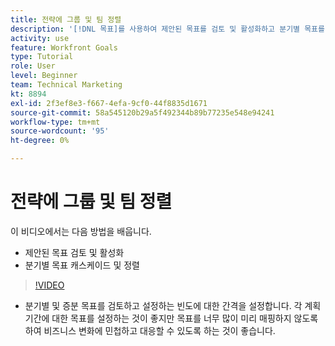 ```yaml
---
title: 전략에 그룹 및 팀 정렬
description: '[!DNL 목표]를 사용하여 제안된 목표를 검토 및 활성화하고 분기별 목표를 캐스케이드 및 맞추는 방법을 알아봅니다.'
activity: use
feature: Workfront Goals
type: Tutorial
role: User
level: Beginner
team: Technical Marketing
kt: 8894
exl-id: 2f3ef8e3-f667-4efa-9cf0-44f8835d1671
source-git-commit: 58a545120b29a5f492344b89b77235e548e94241
workflow-type: tm+mt
source-wordcount: '95'
ht-degree: 0%

---
```


# 전략에 그룹 및 팀 정렬

이 비디오에서는 다음 방법을 배웁니다.

* 제안된 목표 검토 및 활성화
* 분기별 목표 캐스케이드 및 정렬

>[!VIDEO](https://video.tv.adobe.com/v/335188/?quality=12)

<!--
Pro-tips graphic
-->

* 분기별 및 증분 목표를 검토하고 설정하는 빈도에 대한 간격을 설정합니다. 각 계획 기간에 대한 목표를 설정하는 것이 좋지만 목표를 너무 많이 미리 매핑하지 않도록 하여 비즈니스 변화에 민첩하고 대응할 수 있도록 하는 것이 좋습니다.

